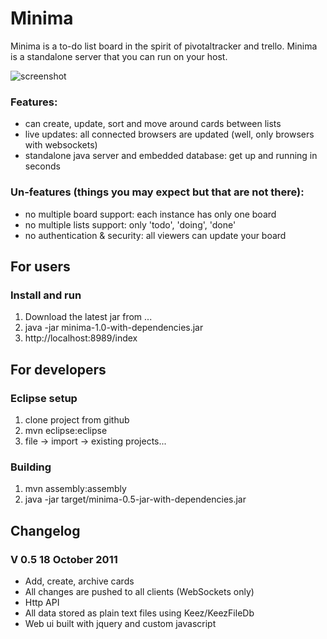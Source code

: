 # Minima
Minima is a to-do list board in the spirit of pivotaltracker and trello. Minima is a standalone server that you can run on your host.

![screenshot](https://github.com/mcaprari/Minima/raw/master/screenshot-minima-0.5.png "Minima Screenshot")

### Features:

* can create, update, sort and move around cards between lists
* live updates: all connected browsers are updated (well, only browsers with websockets)
* standalone java server and embedded database: get up and running in seconds


### Un-features (things you may expect but that are not there):

* no multiple board support: each instance has only one board
* no multiple lists support: only 'todo', 'doing', 'done' 
* no authentication & security: all viewers can update your board

## For users
 
### Install and run
1. Download the latest jar from ...
2. java -jar minima-1.0-with-dependencies.jar
3. http://localhost:8989/index

## For developers

### Eclipse setup

1. clone project from github
2. mvn eclipse:eclipse
3. file -> import -> existing projects...

### Building

1. mvn assembly:assembly
2. java -jar target/minima-0.5-jar-with-dependencies.jar

## Changelog

### V 0.5 18 October 2011
 
* Add, create, archive cards
* All changes are pushed to all clients (WebSockets only)
* Http API
* All data stored as plain text files using Keez/KeezFileDb
* Web ui built with jquery and custom javascript 